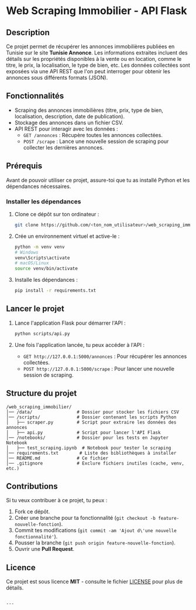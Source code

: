 # Web Scraping Immobilier - API Flask

## Description
Ce projet permet de récupérer les annonces immobilières publiées en Tunisie sur le site **Tunisie Annonce**. Les informations extraites incluent des détails sur les propriétés disponibles à la vente ou en location, comme le titre, le prix, la localisation, le type de bien, etc. Les données collectées sont exposées via une API REST que l'on peut interroger pour obtenir les annonces sous différents formats (JSON).

## Fonctionnalités
- Scraping des annonces immobilières (titre, prix, type de bien, localisation, description, date de publication).
- Stockage des annonces dans un fichier CSV.
- API REST pour interagir avec les données :
  - `GET /annonces` : Récupère toutes les annonces collectées.
  - `POST /scrape` : Lance une nouvelle session de scraping pour collecter les dernières annonces.

## Prérequis
Avant de pouvoir utiliser ce projet, assure-toi que tu as installé Python et les dépendances nécessaires.

### Installer les dépendances
1. Clone ce dépôt sur ton ordinateur :
   ```bash
   git clone https://github.com/<ton_nom_utilisateur>/web_scraping_immobilier.git
   ```
2. Crée un environnement virtuel et active-le :
   ```bash
   python -m venv venv
   # Windows
   venv\Scripts\activate
   # macOS/Linux
   source venv/bin/activate
   ```
3. Installe les dépendances :
   ```bash
   pip install -r requirements.txt
   ```

## Lancer le projet
1. Lance l'application Flask pour démarrer l'API :
   ```bash
   python scripts/api.py
   ```

2. Une fois l'application lancée, tu peux accéder à l'API :
   - `GET http://127.0.0.1:5000/annonces` : Pour récupérer les annonces collectées.
   - `POST http://127.0.0.1:5000/scrape` : Pour lancer une nouvelle session de scraping.

## Structure du projet
```
/web_scraping_immobilier/
│── /data/                 # Dossier pour stocker les fichiers CSV
│── /scripts/              # Dossier contenant les scripts Python
│   ├── scraper.py         # Script pour extraire les données des annonces
│   ├── api.py             # Script pour lancer l'API Flask
│── /notebooks/            # Dossier pour les tests en Jupyter Notebook
│   ├── test_scraping.ipynb  # Notebook pour tester le scraping
│── requirements.txt        # Liste des bibliothèques à installer
│── README.md              # Ce fichier
│── .gitignore             # Exclure fichiers inutiles (cache, venv, etc.)
```

## Contributions
Si tu veux contribuer à ce projet, tu peux :
1. Fork ce dépôt.
2. Créer une branche pour ta fonctionnalité (`git checkout -b feature-nouvelle-fonction`).
3. Commit tes modifications (`git commit -am 'Ajout d\'une nouvelle fonctionnalité'`).
4. Pousser la branche (`git push origin feature-nouvelle-fonction`).
5. Ouvrir une **Pull Request**.

## Licence
Ce projet est sous licence **MIT** - consulte le fichier [LICENSE](LICENSE) pour plus de détails.
```

---